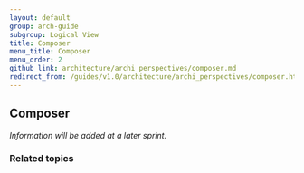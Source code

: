 ```yaml
---
layout: default
group: arch-guide
subgroup: Logical View
title: Composer
menu_title: Composer
menu_order: 2
github_link: architecture/archi_perspectives/composer.md
redirect_from: /guides/v1.0/architecture/archi_perspectives/composer.html
---
```



<h2>Composer</h2>
<i>Information will be added at a later sprint.</i>


<h3>Related topics</h3>

